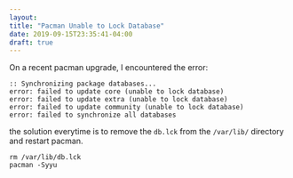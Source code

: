 ```yaml
---
layout: 
title: "Pacman Unable to Lock Database"
date: 2019-09-15T23:35:41-04:00
draft: true
---
```


On a recent pacman upgrade, I encountered the error:

```
:: Synchronizing package databases...
error: failed to update core (unable to lock database)
error: failed to update extra (unable to lock database)
error: failed to update community (unable to lock database)
error: failed to synchronize all databases
```

the solution everytime is to remove the `db.lck` from the `/var/lib/` directory and restart pacman.

```
rm /var/lib/db.lck
pacman -Syyu
```


